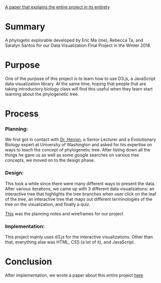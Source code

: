 [A paper that explains the entire project in its entirety](https://drive.google.com/file/d/12ks_LnfAh7hMILNlWOvTKOXIiTzmI7Tj/view?usp=sharing)

# Summary
A phylogetic explorable developed by Eric Ma (me), Rebecca Ta, and Saralyn Santos for our Data Visualization Final Project in the Winter 2018.

# Purpose
One of the purpose of this project is to learn how to use D3.js, a JavaScript data visualization library. At the same time, hoping that people that are taking introductory biology class will find this useful when they learn start learning about the phylogenetic tree.

# Process

### Planning:
We first got in contact with [Dr. Herron](https://www.biology.washington.edu/people/profile/jon-herron), a Senior Lecturer and a Evolutionary Biology expert at University of Washington and asked for his expertise on ways to teach the concept of phylogenetic tree. 
After listing down all the things he gave us as well as some google searches on various tree concepts, we moved on to the design phase.

### Design:
This took a while since there were many different ways to present the data. After various iterations, we came up with 3 different data visualizations: an interactive tree that highlights the tree branches when user click on the leaf of the tree, an interactive tree that maps out different terminologies of the tree on the visualization, and finally a quiz.

[This](https://drive.google.com/file/d/1ucLlXpbf1e_pjCOP8_iTceXWqAwm_f2r/view?usp=sharing) was the planning notes and wireframes for our project 

### Implementation: 
This project mainly uses d3.js for the interactive visualizations. Other than that, everything else was HTML, CSS (a lot of it), and JavaScript. 

# Conclusion
After implementation, we wrote a paper about this entire project [here](https://drive.google.com/file/d/12ks_LnfAh7hMILNlWOvTKOXIiTzmI7Tj/view?usp=sharing)
